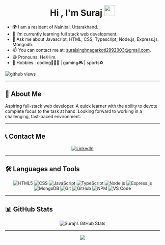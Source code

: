 <h1 align="center">Hi , I'm Suraj <img src="https://media.giphy.com/media/hvRJCLFzcasrR4ia7z/giphy.gif" width="35"></h1>

- 🌍 I am a resident of Nainital, Uttarakhand.
- 🌱 I’m currently learning full stack web development.
- 💬 Ask me about Javascript, HTML, CSS, Typescript, Node.js, Express.js, Mongodb.
- 📫 You can contact me at: surajsinghnagarkoti2992003@gmail.com.
- 😄 Pronouns: He/Him.
- 🎯 Hobbies : coding👨🏻‍💻 | gaming🎮 | sports⚽
  <br>
<p align="left"> <img src="https://komarev.com/ghpvc/?username=SuRaJ02kaiser&label=Profile%20views&color=0e75b6&style=flat" alt="github views" /> </p>

---

## 🚀 About Me
Aspiring full-stack web developer. A quick learner with the ability to devote complete focus to the task at hand. Looking forward to working in a challenging, fast-paced environment.

---

## 📞 Contact Me  
<p align="center">
  <a href="https://www.linkedin.com/in/suraj0001/">
    <img src="https://img.shields.io/badge/Suraj_Singh-%231DA1F2.svg?style=for-the-badge&logo=linkedin&logoColor=white" alt="LinkedIn">
  </a>
</p>

---

## 🛠️ Languages and Tools  
<p align="center">
  <img src="https://img.shields.io/badge/html5-%23E34F26.svg?style=for-the-badge&logo=html5&logoColor=white" alt="HTML5" />
  <img src="https://img.shields.io/badge/CSS-blue?style=for-the-badge&labelColor=black&logo=css3&logoColor=blue" alt="CSS" />
  <img src="https://img.shields.io/badge/javascript-%23323330.svg?style=for-the-badge&logo=javascript&logoColor=%23F7DF1E" alt="JavaScript" />
  <img src="https://img.shields.io/badge/-Typescript-007EC6?style=for-the-badge&labelColor=black&logo=typescript&logoColor=#007EC6" alt="TypeScript" />
  <img src="https://img.shields.io/badge/node.js-%2343853D.svg?style=for-the-badge&logo=node.js&logoColor=white" alt="Node.js" />
  <img src="https://img.shields.io/badge/express.js-%23404d59.svg?style=for-the-badge&logo=express&logoColor=%2361DAFB" alt="Express.js" />
  <img src="https://img.shields.io/badge/MongoDB-%234ea94b.svg?style=for-the-badge&logo=mongodb&logoColor=white" alt="MongoDB" />
  <img src="https://img.shields.io/badge/git-%23F05033.svg?style=for-the-badge&logo=git&logoColor=white" alt="Git" />
  <img src="https://img.shields.io/badge/github-%23121011.svg?style=for-the-badge&logo=github&logoColor=white" alt="GitHub" />
  <img src="https://img.shields.io/badge/NPM-%23000000.svg?style=for-the-badge&logo=npm&logoColor=white" alt="NPM" />
  <img src="https://img.shields.io/badge/VisualStudioCode-0078d7.svg?style=for-the-badge&logo=visual-studio-code&logoColor=white" alt="VS Code" />
</p>

---

## 📊 GitHub Stats  
<p align="center">
  <img src="https://github-readme-stats.vercel.app/api?username=SuRaJ02kaiser&show_icons=true&theme=light&include_all_commits=true&count_private=true" alt="Suraj's GitHub Stats" />
</p>

---

<p align="center">
  <img src="https://raw.githubusercontent.com/Trilokia/Trilokia/379277808c61ef204768a61bbc5d25bc7798ccf1/bottom_header.svg">
</p>
